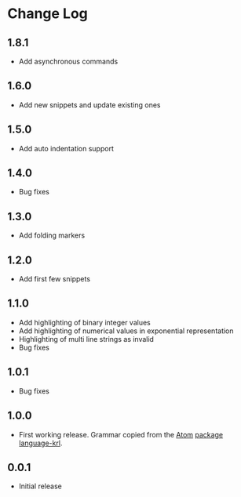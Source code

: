 # Change Log
## 1.8.1
- Add asynchronous commands

## 1.6.0
- Add new snippets and update existing ones

## 1.5.0
- Add auto indentation support

## 1.4.0
- Bug fixes

## 1.3.0
- Add folding markers

## 1.2.0
- Add first few snippets

## 1.1.0
- Add highlighting of binary integer values
- Add highlighting of numerical values in exponential representation
- Highlighting of multi line strings as invalid
- Bug fixes

## 1.0.1
- Bug fixes

## 1.0.0
- First working release. Grammar copied from the [Atom](https://atom.io/) [package language-krl](https://github.com/d4nuu8/language-krl).

## 0.0.1
- Initial release